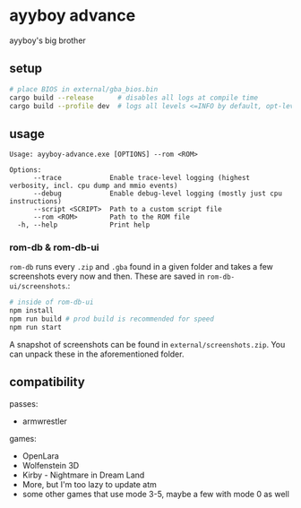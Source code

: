 # ayyboy advance
ayyboy's big brother

## setup
```bash
# place BIOS in external/gba_bios.bin
cargo build --release      # disables all logs at compile time
cargo build --profile dev  # logs all levels <=INFO by default, opt-level 3 for performance
```

## usage
```
Usage: ayyboy-advance.exe [OPTIONS] --rom <ROM>

Options:
      --trace            Enable trace-level logging (highest verbosity, incl. cpu dump and mmio events)
      --debug            Enable debug-level logging (mostly just cpu instructions)
      --script <SCRIPT>  Path to a custom script file
      --rom <ROM>        Path to the ROM file
  -h, --help             Print help
```

### rom-db & rom-db-ui
`rom-db` runs every `.zip` and `.gba` found in a given folder and takes a few screenshots every now and then. These are saved in `rom-db-ui/screenshots`.:
```bash
# inside of rom-db-ui
npm install
npm run build # prod build is recommended for speed
npm run start
```

A snapshot of screenshots can be found in `external/screenshots.zip`. You can unpack these in the aforementioned folder.

## compatibility
passes:
* armwrestler

games:
* OpenLara
* Wolfenstein 3D
* Kirby - Nightmare in Dream Land
* More, but I'm too lazy to update atm
* some other games that use mode 3-5, maybe a few with mode 0 as well
